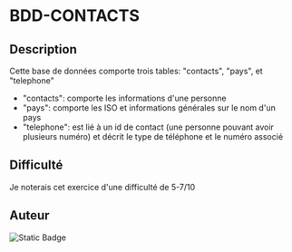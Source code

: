 # BDD-CONTACTS
## Description
Cette base de données comporte trois tables: "contacts", "pays", et "telephone"
- "contacts": comporte les informations d'une personne
- "pays": comporte les ISO et informations générales sur le nom d'un pays
- "telephone": est lié à un id de contact (une personne pouvant avoir plusieurs numéro) et décrit le type de téléphone et le numéro associé
## Difficulté
Je noterais cet exercice d'une difficulté de 5-7/10
## Auteur
![Static Badge](https://img.shields.io/badge/Dilan_MINARD_KEHREN-Duff-FF0000)
